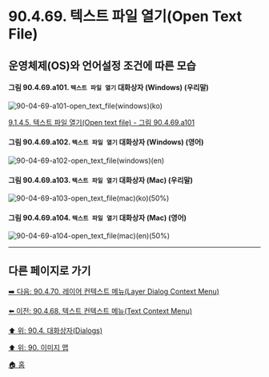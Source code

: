 # 90.4.69. 텍스트 파일 열기(Open Text File)
## 운영체제(OS)와 언어설정 조건에 따른 모습

<a id="90-04-69-a101"></a>

#### 그림 90.4.69.a101. `텍스트 파일 열기` 대화상자 (Windows) (우리말)
![90-04-69-a101-open_text_file(windows)(ko)](https://github.com/wonder13662/gimp/assets/15767104/6b8151ff-4bc0-4051-9765-bb75d969f807)

[9.1.4.5. 텍스트 파일 열기(Open text file) - 그림 90.4.69.a101](./09-01-04-05-open_text_file.md#90-04-69-a101)

<a id="90-04-69-a102"></a>

#### 그림 90.4.69.a102. `텍스트 파일 열기` 대화상자 (Windows) (영어)
![90-04-69-a102-open_text_file(windows)(en)](https://github.com/wonder13662/gimp/assets/15767104/39dceb85-d31c-4f1d-a27e-722bcb1b588f)

#### 그림 90.4.69.a103. `텍스트 파일 열기` 대화상자 (Mac) (우리말)
![90-04-69-a103-open_text_file(mac)(ko)(50%)](https://github.com/wonder13662/gimp/assets/15767104/99edc3d0-7c8c-47b4-bb83-78bbb452d690)

#### 그림 90.4.69.a104. `텍스트 파일 열기` 대화상자 (Mac) (영어)
![90-04-69-a104-open_text_file(mac)(en)(50%)](https://github.com/wonder13662/gimp/assets/15767104/5f166daf-db7b-41f7-af49-60332e795e3c)

***

## 다른 페이지로 가기

[➡️ 다음: 90.4.70. 레이어 컨텍스트 메뉴(Layer Dialog Context Menu)](./90-04-70-layer_dialog_context_menu.md)

[⬅️ 이전: 90.4.68. 텍스트 컨텍스트 메뉴(Text Context Menu)](./90-04-68-00-text_context_menu.md)

[⬆️ 위: 90.4. 대화상자(Dialogs)](./90-04-00-dialogs.md)

[⬆️ 위: 90. 이미지 맵](./90-00-image-map.md)

[🏠 홈](./00-home.md)
